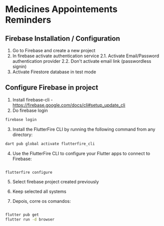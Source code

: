 # Medicines Appointements Reminders

## Firebase Installation / Configuration

1. Go to Firebase and create a new project
2. In firebase activate authentication service
   2.1. Activate Email/Password authentication provider
   2.2. Don't activate email link (passwordless signin)
3. Activate Firestore database in test mode

## Configure Firebase in project

1. Install firebase-cli - https://firebase.google.com/docs/cli#setup_update_cli
2. Do firebase login

```bash
firebase login
```

3. Install the FlutterFire CLI by running the following command from any directory:

```bash
dart pub global activate flutterfire_cli
```

4. Use the FlutterFire CLI to configure your Flutter apps to connect to Firebase:

```bash

flutterfire configure
```

5. Select firebase project created previously

6. Keep selected all systems

7. Depois, corre os comandos:

```bash

flutter pub get
flutter run -d browser
```
